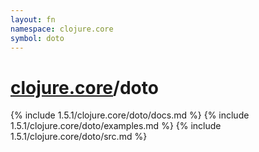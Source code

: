```yaml
---
layout: fn
namespace: clojure.core
symbol: doto
---
```


# [clojure.core](../)/doto

{% include 1.5.1/clojure.core/doto/docs.md %}
{% include 1.5.1/clojure.core/doto/examples.md %}
{% include 1.5.1/clojure.core/doto/src.md %}

